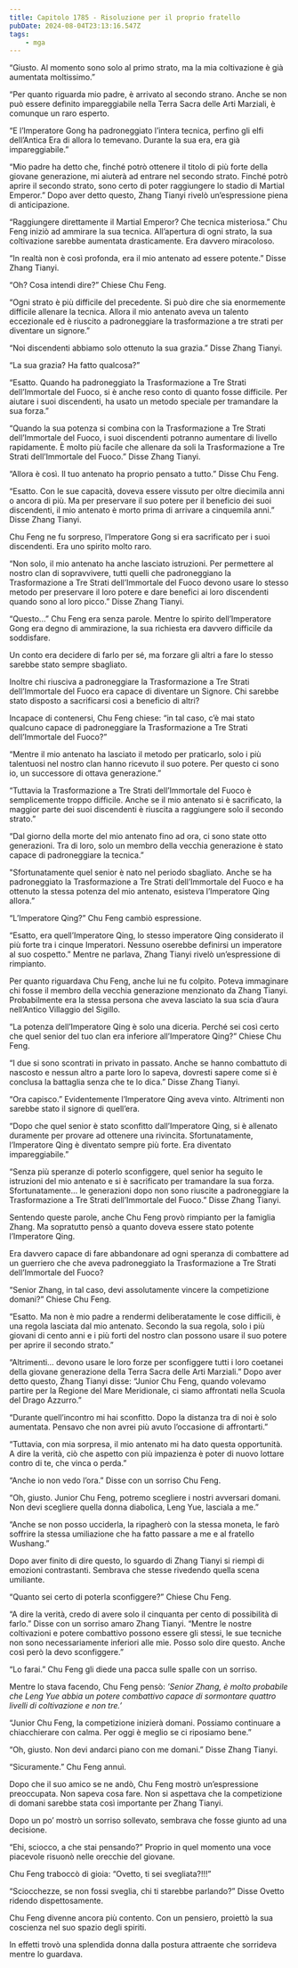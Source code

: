 ```yaml
---
title: Capitolo 1785 - Risoluzione per il proprio fratello
pubDate: 2024-08-04T23:13:16.547Z
tags:
    - mga
---
```


“Giusto. Al momento sono solo al primo strato, ma la mia coltivazione è già aumentata moltissimo.”


“Per quanto riguarda mio padre, è arrivato al secondo strano. Anche se non può essere definito impareggiabile nella Terra Sacra delle Arti Marziali, è comunque un raro esperto.


“E l’Imperatore Gong ha padroneggiato l’intera tecnica, perfino gli elfi dell’Antica Era di allora lo temevano. Durante la sua era, era già impareggiabile.”


“Mio padre ha detto che, finché potrò ottenere il titolo di più forte della giovane generazione, mi aiuterà ad entrare nel secondo strato. Finché potrò aprire il secondo strato, sono certo di poter raggiungere lo stadio di Martial Emperor.” Dopo aver detto questo, Zhang Tianyi rivelò un’espressione piena di anticipazione.

“Raggiungere direttamente il Martial Emperor? Che tecnica misteriosa.” Chu Feng iniziò ad ammirare la sua tecnica. All’apertura di ogni strato, la sua coltivazione sarebbe aumentata drasticamente. Era davvero miracoloso.

“In realtà non è così profonda, era il mio antenato ad essere potente.” Disse Zhang Tianyi.


“Oh? Cosa intendi dire?” Chiese Chu Feng.


“Ogni strato è più difficile del precedente. Si può dire che sia enormemente difficile allenare la tecnica. Allora il mio antenato aveva un talento eccezionale ed è riuscito a padroneggiare la trasformazione a tre strati per diventare un signore.”


“Noi discendenti abbiamo solo ottenuto la sua grazia.” Disse Zhang Tianyi.


“La sua grazia? Ha fatto qualcosa?”


“Esatto. Quando ha padroneggiato la Trasformazione a Tre Strati dell’Immortale del Fuoco, si è anche reso conto di quanto fosse difficile. Per aiutare i suoi discendenti, ha usato un metodo speciale per tramandare la sua forza.”


“Quando la sua potenza si combina con la Trasformazione a Tre Strati dell’Immortale del Fuoco, i suoi discendenti potranno aumentare di livello rapidamente. È molto più facile che allenare da soli la Trasformazione a Tre Strati dell’Immortale del Fuoco.” Disse Zhang Tianyi.


“Allora è così. Il tuo antenato ha proprio pensato a tutto.” Disse Chu Feng.


“Esatto. Con le sue capacità, doveva essere vissuto per oltre diecimila anni o ancora di più. Ma per preservare il suo potere per il beneficio dei suoi discendenti, il mio antenato è morto prima di arrivare a cinquemila anni.” Disse Zhang Tianyi.


Chu Feng ne fu sorpreso, l’Imperatore Gong si era sacrificato per i suoi discendenti. Era uno spirito molto raro.

“Non solo, il mio antenato ha anche lasciato istruzioni. Per permettere al nostro clan di sopravvivere, tutti quelli che padroneggiano la Trasformazione a Tre Strati dell’Immortale del Fuoco devono usare lo stesso metodo per preservare il loro potere e dare benefici ai loro discendenti quando sono al loro picco.” Disse Zhang Tianyi.

“Questo…” Chu Feng era senza parole. Mentre lo spirito dell’Imperatore Gong era degno di ammirazione, la sua richiesta era davvero difficile da soddisfare.


Un conto era decidere di farlo per sé, ma forzare gli altri a fare lo stesso sarebbe stato sempre sbagliato.


Inoltre chi riusciva a padroneggiare la Trasformazione a Tre Strati dell’Immortale del Fuoco era capace di diventare un Signore. Chi sarebbe stato disposto a sacrificarsi così a beneficio di altri?


Incapace di contenersi, Chu Feng chiese: “in tal caso, c’è mai stato qualcuno capace di padroneggiare la Trasformazione a Tre Strati dell’Immortale del Fuoco?”


“Mentre il mio antenato ha lasciato il metodo per praticarlo, solo i più talentuosi nel nostro clan hanno ricevuto il suo potere. Per questo ci sono io, un successore di ottava generazione.”

“Tuttavia la Trasformazione a Tre Strati dell’Immortale del Fuoco è semplicemente troppo difficile. Anche se il mio antenato si è sacrificato, la maggior parte dei suoi discendenti è riuscita a raggiungere solo il secondo strato.”


“Dal giorno della morte del mio antenato fino ad ora, ci sono state otto generazioni. Tra di loro, solo un membro della vecchia generazione è stato capace di padroneggiare la tecnica.”

"Sfortunatamente quel senior è nato nel periodo sbagliato. Anche se ha padroneggiato la Trasformazione a Tre Strati dell’Immortale del Fuoco e ha ottenuto la stessa potenza del mio antenato, esisteva l’Imperatore Qing allora.”


“L’Imperatore Qing?” Chu Feng cambiò espressione.


“Esatto, era quell’Imperatore Qing, lo stesso imperatore Qing considerato il più forte tra i cinque Imperatori. Nessuno oserebbe definirsi un imperatore al suo cospetto.” Mentre ne parlava, Zhang Tianyi rivelò un’espressione di rimpianto.


Per quanto riguardava Chu Feng, anche lui ne fu colpito. Poteva immaginare chi fosse il membro della vecchia generazione menzionato da Zhang Tianyi. Probabilmente era la stessa persona che aveva lasciato la sua scia d’aura nell’Antico Villaggio del Sigillo.


“La potenza dell’Imperatore Qing è solo una diceria. Perché sei così certo che quel senior del tuo clan era inferiore all’Imperatore Qing?” Chiese Chu Feng.


“I due si sono scontrati in privato in passato. Anche se hanno combattuto di nascosto e nessun altro a parte loro lo sapeva, dovresti sapere come si è conclusa la battaglia senza che te lo dica.” Disse Zhang Tianyi.


“Ora capisco.” Evidentemente l’Imperatore Qing aveva vinto. Altrimenti non sarebbe stato il signore di quell’era.


“Dopo che quel senior è stato sconfitto dall’Imperatore Qing, si è allenato duramente per provare ad ottenere una rivincita. Sfortunatamente, l’Imperatore Qing è diventato sempre più forte. Era diventato impareggiabile.”

“Senza più speranze di poterlo sconfiggere, quel senior ha seguito le istruzioni del mio antenato e si è sacrificato per tramandare la sua forza. Sfortunatamente… le generazioni dopo non sono riuscite a padroneggiare la Trasformazione a Tre Strati dell’Immortale del Fuoco.” Disse Zhang Tianyi.


Sentendo queste parole, anche Chu Feng provò rimpianto per la famiglia Zhang. Ma sopratutto pensò a quanto doveva essere stato potente l’Imperatore Qing.


Era davvero capace di fare abbandonare ad ogni speranza di combattere ad un guerriero che che aveva padroneggiato la Trasformazione a Tre Strati dell’Immortale del Fuoco?


“Senior Zhang, in tal caso, devi assolutamente vincere la competizione domani?” Chiese Chu Feng.


“Esatto. Ma non è mio padre a rendermi deliberatamente le cose difficili, è una regola lasciata dal mio antenato. Secondo la sua regola, solo i più giovani di cento anni e i più forti del nostro clan possono usare il suo potere per aprire il secondo strato.”

“Altrimenti… devono usare le loro forze per sconfiggere tutti i loro coetanei della giovane generazione della Terra Sacra delle Arti Marziali.” Dopo aver detto questo, Zhang Tianyi disse: “Junior Chu Feng, quando volevamo partire per la Regione del Mare Meridionale, ci siamo affrontati nella Scuola del Drago Azzurro.”


“Durante quell’incontro mi hai sconfitto. Dopo la distanza tra di noi è solo aumentata. Pensavo che non avrei più avuto l’occasione di affrontarti.”


“Tuttavia, con mia sorpresa, il mio antenato mi ha dato questa opportunità. A dire la verità, ciò che aspetto con più impazienza è poter di nuovo lottare contro di te, che vinca o perda.”


“Anche io non vedo l’ora.” Disse con un sorriso Chu Feng.

“Oh, giusto. Junior Chu Feng, potremo scegliere i nostri avversari domani. Non devi scegliere quella donna diabolica, Leng Yue, lasciala a me.”


“Anche se non posso ucciderla, la ripagherò con la stessa moneta, le farò soffrire la stessa umiliazione che ha fatto passare a me e al fratello Wushang.”


Dopo aver finito di dire questo, lo sguardo di Zhang Tianyi si riempì di emozioni contrastanti. Sembrava che stesse rivedendo quella scena umiliante.


“Quanto sei certo di poterla sconfiggere?” Chiese Chu Feng.

“A dire la verità, credo di avere solo il cinquanta per cento di possibilità di farlo.” Disse con un sorriso amaro Zhang Tianyi. “Mentre le nostre coltivazioni e potere combattivo possono essere gli stessi, le sue tecniche non sono necessariamente inferiori alle mie. Posso solo dire questo. Anche così però la devo sconfiggere.”

“Lo farai.” Chu Feng gli diede una pacca sulle spalle con un sorriso.

Mentre lo stava facendo, Chu Feng pensò: <em>’Senior Zhang, è molto probabile che Leng Yue abbia un potere combattivo capace di sormontare quattro livelli di coltivazione e non tre.’</em>


“Junior Chu Feng, la competizione inizierà domani. Possiamo continuare a chiacchierare con calma. Per oggi è meglio se ci riposiamo bene.”

“Oh, giusto. Non devi andarci piano con me domani.” Disse Zhang Tianyi.


“Sicuramente.” Chu Feng annuì.


Dopo che il suo amico se ne andò, Chu Feng mostrò un’espressione preoccupata. Non sapeva cosa fare. Non si aspettava che la competizione di domani sarebbe stata così importante per Zhang Tianyi.


Dopo un po’ mostrò un sorriso sollevato, sembrava che fosse giunto ad una decisione.

“Ehi, sciocco, a che stai pensando?” Proprio in quel momento una voce piacevole risuonò nelle orecchie del giovane.


Chu Feng traboccò di gioia: “Ovetto, ti sei svegliata?!!!”


“Sciocchezze, se non fossi sveglia, chi ti starebbe parlando?” Disse Ovetto ridendo dispettosamente.


Chu Feng divenne ancora più contento. Con un pensiero, proiettò la sua coscienza nel suo spazio degli spiriti.


In effetti trovò una splendida donna dalla postura attraente che sorrideva mentre lo guardava.



